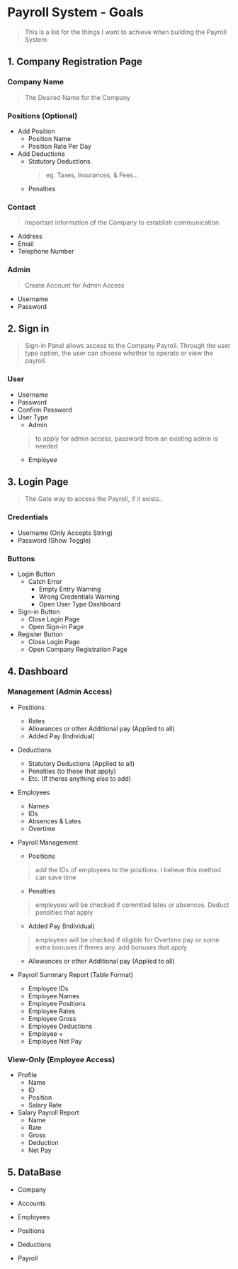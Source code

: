 # Payroll System - Goals
> This is a list for the things I want to achieve when building the Payroll System

## 1. Company Registration Page
### Company Name 
> The Desired Name for the Company
### Positions (Optional)
- Add Position
    - Position Name
    - Position Rate Per Day
- Add Deductions
    - Statutory Deductions
        > eg. Taxes, Insurances, & Fees...
    - Penalties
### Contact
> Important information of the Company to establish communication
- Address
- Email
- Telephone Number
### Admin 
> Create Account for Admin Access
- Username
- Password

## 2. Sign in
> Sign-in Panel allows access to the Company Payroll. Through the user type option, the user can choose whether to operate or view the payroll.
### User
- Username
- Password
- Confirm Password 
- User Type
    - Admin
    > to apply for admin access, password from an existing admin is needed
    - Employee

## 3. Login Page
> The Gate way to access the Payroll, if it exists.. 
### Credentials
- Username (Only Accepts String)
- Password (Show Toggle)

### Buttons
- Login Button
    - Catch Error
        - Empty Entry Warning
        - Wrong Credentials Warning
        - Open User Type Dashboard
- Sign-in Button
    - Close Login Page
    - Open Sign-in Page
- Register Button
    - Close Login Page
    - Open Company Registration Page
## 4. Dashboard
### Management (Admin Access)
- Positions
    - Rates
    - Allowances or other Additional pay (Applied to all)
    - Added Pay (Individual)

- Deductions
    - Statutory Deductions (Applied to all)
    - Penalties (to those that apply)
    - Etc. (If theres anything else to add)

- Employees 
    - Names
    - IDs
    - Absences & Lates
    - Overtime

- Payroll Management
    - Positions
    > add the IDs of employees to the positions. I believe this method can save time
    - Penalties
    > employees will be checked if commited lates or absences. Deduct penalties that apply
    - Added Pay (Individual)
    > employees will be checked if eligible for Overtime pay or some extra bonuses if theres any. add bonuses that apply
    - Allowances or other Additional pay (Applied to all)

- Payroll Summary Report (Table Format)
    - Employee IDs
    - Employee Names
    - Employee Positions
    - Employee Rates
    - Employee Gross
    - Employee Deductions
    - Employee + 
    - Employee Net Pay

### View-Only (Employee Access)
- Profile
    - Name
    - ID
    - Position
    - Salary Rate
- Salary Payroll Report
    - Name
    - Rate
    - Gross
    - Deduction
    - Net Pay


## 5. DataBase
- Company

- Accounts

- Employees

- Positions

- Deductions

- Payroll